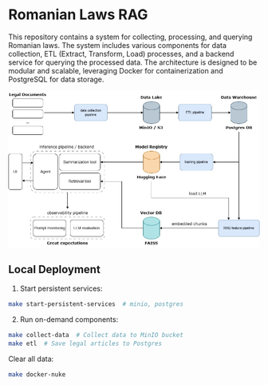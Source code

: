 # Romanian Laws RAG

This repository contains a system for collecting, processing, and querying Romanian laws. The system includes various components for data collection, ETL (Extract, Transform, Load) processes, and a backend service for querying the processed data. The architecture is designed to be modular and scalable, leveraging Docker for containerization and PostgreSQL for data storage.

![Architecture](static/rolaw.jpg)


## Local Deployment
1. Start persistent services:
```bash
make start-persistent-services  # minio, postgres
```
2. Run on-demand components:
```bash
make collect-data  # Collect data to MinIO bucket
make etl  # Save legal articles to Postgres
```

Clear all data:
```bash
make docker-nuke
```
